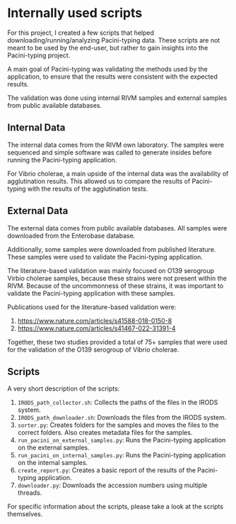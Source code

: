 # Internally used scripts

For this project, I created a few scripts that helped downloading/running/analyzing Pacini-typing data. These scripts are not meant to be used by the end-user, but rather to gain insights into the Pacini-typing project.

A main goal of Pacini-typing was validating the methods used by the application, to ensure that the results were consistent with the expected results.

The validation was done using internal RIVM samples and external samples from public available databases.

## Internal Data

The internal data comes from the RIVM own laboratory. The samples were sequenced and simple software was called to generate insides before running the Pacini-typing application.

For Vibrio cholerae, a main upside of the internal data was the availability of agglutination results. This allowed us to compare the results of Pacini-typing with the results of the agglutination tests.

## External Data

The external data comes from public available databases. All samples were downloaded from the Enterobase database.

Additionally, some samples were downloaded from published literature. These samples were used to validate the Pacini-typing application.

The literature-based validation was mainly focused on O139 serogroup Virbio cholerae samples, because these strains were not present within the RIVM. Because of the uncommonness of these strains, it was important to validate the Pacini-typing application with these samples.

Publications used for the literature-based validation were:

1. https://www.nature.com/articles/s41588-018-0150-8
2. https://www.nature.com/articles/s41467-022-31391-4

Together, these two studies provided a total of 75+ samples that were used for the validation of the O139 serogroup of Vibrio cholerae.

## Scripts

A very short description of the scripts:

1. `IRODS_path_collector.sh`: Collects the paths of the files in the IRODS system.
2. `IRODS_path_downloader.sh`: Downloads the files from the IRODS system.
3. `sorter.py`: Creates folders for the samples and moves the files to the correct folders. Also creates metadata files for the samples.
4. `run_pacini_on_external_samples.py`: Runs the Pacini-typing application on the external samples.
5. `run_pacini_on_internal_samples.py`: Runs the Pacini-typing application on the internal samples.
6. `create_report.py`: Creates a basic report of the results of the Pacini-typing application.
7. `downloader.py`: Downloads the accession numbers using multiple threads.

For specific information about the scripts, please take a look at the scripts themselves.
